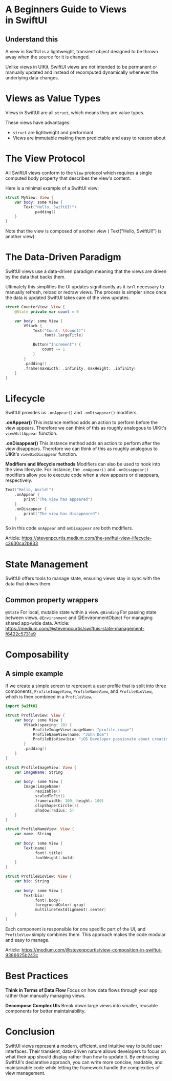# A Beginners Guide to Views in SwiftUI
## Understand this

A view in SwiftUI is a lightweight, transient object designed to be thrown away when the source for it is changed.

Unlike views in UIKit, SwiftUI views are not intended to be permanent or manually updated and instead of recomputed dynamically whenever the underlying data changes.

# Views as Value Types

Views in SwiftUI are all `struct`, which means they are value types. 

These views have advantages:
- `struct` are lightweight and performant
- Views are immutable making them predictable and easy to reason about

# The View Protocol

All SwiftUI views conform to the `View` protocol which requires a single computed body property that describes the view's content.

Here is a minimal example of a SwiftUI view:

```swift
struct MyView: View {
    var body: some View {
        Text("Hello, SwiftUI!")
            .padding()
    }
}
```

Note that the view is composed of another view ( Text("Hello, SwiftUI!") is another view)

# The Data-Driven Paradigm
SwiftUI views use a data-driven paradigm meaning that the views are driven by the data that backs them.

Ultimately this simplifies the UI updates significantly as it isn't necessary to manually refresh, reload or redraw views. The process is simpler since once the data is updated SwiftUI takes care of the view updates.

```swift
struct CounterView: View {
    @State private var count = 0

    var body: some View {
        VStack {
            Text("Count: \(count)")
                .font(.largeTitle)

            Button("Increment") {
                count += 1
            }
        }
        .padding()
        .frame(maxWidth: .infinity, maxHeight: .infinity)
    }
}
```

# Lifecycle

SwiftUI provides us `.onAppear()` and `.onDisappear()` modifiers.

**.onAppear()**
This instance method adds an action to perform before the view appears. Therefore we can think of this as roughly analogous to UIKit's `viewWillAppear` function.

**.onDisappear()**
This instance method adds an action to perform after the view disappears. Therefore we can think of this as roughly analogous to UIKit's `viewDidDisappear` function.

**Modifiers and lifecycle methods**
Modifiers can also be used to hook into the view lifecycle. For instance, the `.onAppear()` and `.onDisappear()` modifiers allow you to execute code when a view appears or disappears, respectively.

```swift
Text("Hello, World!")
    .onAppear {
        print("The view has appeared")
    }
    .onDisappear {
        print("The view has disappeared")
    }
```

So in this code `onAppear` and `onDisappear` are both modifiers.

Article: https://stevenpcurtis.medium.com/the-swiftui-view-lifecycle-c3630ca2b833

# State Management

SwiftUI offers tools to manage state, ensuring views stay in sync with the data that drives them.

## Common property wrappers
`@State` For local, mutable state within a view.
`@Binding` For passing state between views.
`@Environment` and @EnvironmentObject For managing shared app-wide data.
Article: https://medium.com/@stevenpcurtis/swiftuis-state-management-f6422c5731e9

# Composability
## A simple example

If we create a simple screen to represent a user profile that is split into three components, `ProfileImageView`, `ProfileNameView`, and `ProfileBioView`, which is then combined in a `ProfileView`.

```swift
import SwiftUI

struct ProfileView: View {
    var body: some View {
        VStack(spacing: 20) {
            ProfileImageView(imageName: "profile_image")
            ProfileNameView(name: "John Doe")
            ProfileBioView(bio: "iOS Developer passionate about creating innovative solutions.")
        }
        .padding()
    }
}

struct ProfileImageView: View {
    var imageName: String
    
    var body: some View {
        Image(imageName)
            .resizable()
            .scaledToFit()
            .frame(width: 100, height: 100)
            .clipShape(Circle())
            .shadow(radius: 5)
    }
}

struct ProfileNameView: View {
    var name: String
    
    var body: some View {
        Text(name)
            .font(.title)
            .fontWeight(.bold)
    }
}

struct ProfileBioView: View {
    var bio: String
    
    var body: some View {
        Text(bio)
            .font(.body)
            .foregroundColor(.gray)
            .multilineTextAlignment(.center)
    }
}
```

Each component is responsible for one specific part of the UI, and `ProfileView` simply combines them. This approach makes the code modular and easy to manage.

Article: https://medium.com/@stevenpcurtis/view-composition-in-swiftui-9386625b243c

# Best Practices
**Think in Terms of Data Flow**
 Focus on how data flows through your app rather than manually managing views.
 
**Decompose Complex UIs**
 Break down large views into smaller, reusable components for better maintainability.

# Conclusion
SwiftUI views represent a modern, efficient, and intuitive way to build user interfaces. Their transient, data-driven nature allows developers to focus on what their app should display rather than how to update it. By embracing SwiftUI's declarative approach, you can write more concise, readable, and maintainable code while letting the framework handle the complexities of view management.
